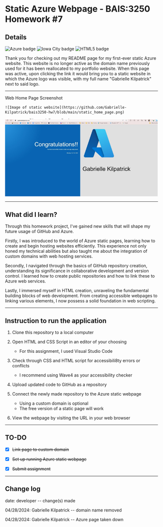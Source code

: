 # Static Azure Webpage - BAIS:3250 Homework #7
## Details
![Azure badge](https://img.shields.io/badge/Microsoft_Azure-0089D6?style=for-the-badge&logo=microsoft-azure&logoColor=white)
![Iowa City badge](https://img.shields.io/static/v1?message=IA&logo=google-maps&l&labelColor=ffcd00&color=000000&logoColor=black&label=Iowa%20City&style=for-the-badge)
![HTML5 badge](https://img.shields.io/static/v1?message=html&logo=html5&labelColor=5c5c5c&color=E34F26&logoColor=white&label=%20&style=for-the-badge)

Thank you for checking out my README page for my first-ever static Azure website. This website is no longer active as the domain name previously used for it has been reallocated to my portfolio website. When this page was active, upon clicking the link it would bring you to a static website in which the Azure logo was visible, with my full name "Gabrielle Kilpatrick" next to said logo. 

---

Web Home Page Screenshot
```
![Image of static website](https://github.com/Gabrielle-Kilpatrick/bais3250-hw7/blob/main/static_home_page.png) 
```

![Image of static website](https://github.com/Gabrielle-Kilpatrick/bais3250-hw7/blob/main/static_home_page.png)

---

## What did I learn?
Through this homework project, I've gained new skills that will shape my future usage of GitHub and Azure. 

Firstly, I was introduced to the world of Azure static pages, learning how to create and begin hosting websites efficiently. This experience not only honed my technical abilities but also taught me about the integration of custom domains with web hosting services. 

Secondly, I navigated through the basics of GitHub repository creation, understanding its significance in collaborative development and version control. I learned how to create public repositories and how to link these to Azure web services.

Lastly, I immersed myself in HTML creation, unraveling the fundamental building blocks of web development. From creating accessible webpages to linking various elements, I now possess a solid foundation in web scripting.

---

## Instruction to run the application

1. Clone this repository to a local computer

2. Open HTML and CSS Script in an editor of your choosing

   - For this assignment, I used Visual Studio Code

3. Check through CSS and HTML script for accessibili8ty errors or conflicts

   - I recommend using Wave4 as your accessibility checker

4. Upload updated code to GitHub as a repository

5. Connect the newly made repository to the Azure static webpage

   - Using a custom domain is optional
   - The free version of a static page will work

6. View the webpage by visiting the URL in your web browser

---

## TO-DO
- [x] ~~Link page to custom domain~~
- [x] ~~Set up running Azure static webpage~~
- [x] ~~Submit assignment~~


---

## Change log
date: developer -- change(s) made

04/28/2024: Gabrielle Kilpatrick -- domain name removed

04/28/2024: Gabrielle Kilpatrick -- Azure page taken down
